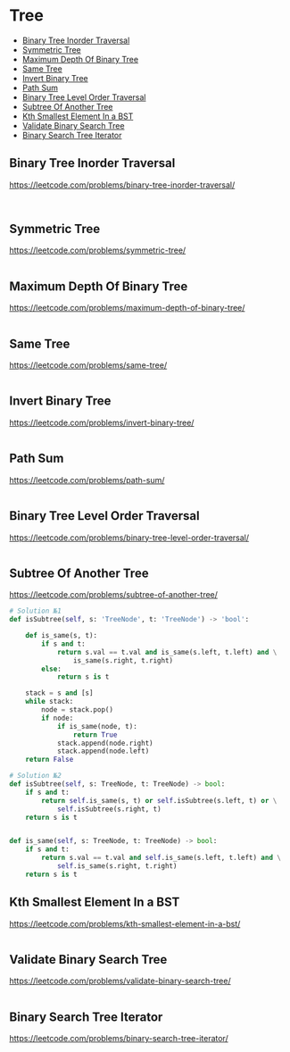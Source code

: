 # Tree

+ [Binary Tree Inorder Traversal](#binary-tree-inorder-traversal)
+ [Symmetric Tree](#symmetric-tree)
+ [Maximum Depth Of Binary Tree](#maximum-depth-of-binary-tree)
+ [Same Tree](#same-tree)
+ [Invert Binary Tree](#invert-binary-tree)
+ [Path Sum](#path-sum)
+ [Binary Tree Level Order Traversal](#binary-tree-level-order-traversal)
+ [Subtree Of Another Tree](#subtree-of-another-tree)
+ [Kth Smallest Element In a BST](#kth-smallest-element-in-a-bst)
+ [Validate Binary Search Tree](#validate-binary-search-tree)
+ [Binary Search Tree Iterator](#binary-search-tree-iterator)

## Binary Tree Inorder Traversal

https://leetcode.com/problems/binary-tree-inorder-traversal/

```python
    
```

## Symmetric Tree

https://leetcode.com/problems/symmetric-tree/

```python

```

## Maximum Depth Of Binary Tree

https://leetcode.com/problems/maximum-depth-of-binary-tree/

```python

```

## Same Tree

https://leetcode.com/problems/same-tree/

```python

```

## Invert Binary Tree

https://leetcode.com/problems/invert-binary-tree/

```python

```

## Path Sum

https://leetcode.com/problems/path-sum/

```python

```

## Binary Tree Level Order Traversal

https://leetcode.com/problems/binary-tree-level-order-traversal/

```python

```

## Subtree Of Another Tree

https://leetcode.com/problems/subtree-of-another-tree/

```python
# Solution №1
def isSubtree(self, s: 'TreeNode', t: 'TreeNode') -> 'bool':

    def is_same(s, t):
        if s and t:
            return s.val == t.val and is_same(s.left, t.left) and \
                is_same(s.right, t.right)
        else:
            return s is t

    stack = s and [s]
    while stack:
        node = stack.pop()
        if node:
            if is_same(node, t):
                return True
            stack.append(node.right)
            stack.append(node.left)
    return False

# Solution №2
def isSubtree(self, s: TreeNode, t: TreeNode) -> bool:
    if s and t:
        return self.is_same(s, t) or self.isSubtree(s.left, t) or \
            self.isSubtree(s.right, t)
    return s is t


def is_same(self, s: TreeNode, t: TreeNode) -> bool:
    if s and t:
        return s.val == t.val and self.is_same(s.left, t.left) and \
            self.is_same(s.right, t.right)
    return s is t

```

## Kth Smallest Element In a BST

https://leetcode.com/problems/kth-smallest-element-in-a-bst/

```python

```

## Validate Binary Search Tree

https://leetcode.com/problems/validate-binary-search-tree/

```python

```

## Binary Search Tree Iterator

https://leetcode.com/problems/binary-search-tree-iterator/

```python

```
